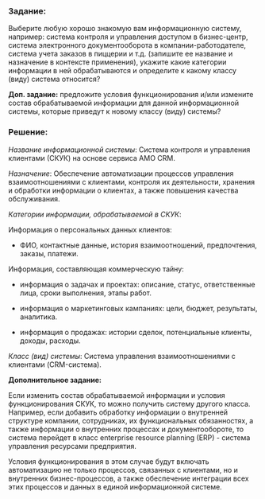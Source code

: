 ### Задание: ###
Выберите любую хорошо знакомую вам информационную систему, например: система контроля и управления доступом в бизнес-центр, система электронного документооборота в компании-работодателе, система учета заказов в пиццерии и т.д. (запишите ее название и назначение в контексте применения), укажите какие категории информации в ней обрабатываются  и определите к какому классу (виду) система относится?

**Доп. задание:**
предложите условия функционирования и/или измените состав обрабатываемой информации для данной информационной системы, которые приведут к новому классу (виду) системы?

### Решение: ###
*Название информационной системы*: 
Система контроля и управления клиентами (СКУК) на основе сервиса AMO CRM.

*Назначение*: 
Обеспечение автоматизации процессов управления взаимоотношениями с клиентами, контроля их деятельности, хранения и обработки информации о клиентах, а также повышения качества обслуживания.

*Категории информации, обрабатываемой в СКУК*:

Информация о персональных данных клиентов: 

 - ФИО, контактные данные, история взаимоотношений, предпочтения, заказы, платежи.

Информация, составляющая коммерческую тайну:

 - информация о задачах и проектах: описание, статус, ответственные лица, сроки выполнения, этапы работ.

 - информация о маркетинговых кампаниях: цели, бюджет, результаты, аналитика.

 - информация о продажах: истории сделок, потенциальные клиенты, доходы, расходы.

*Класс (вид) системы*: 
Система управления взаимоотношениями с клиентами (CRM-система).

**Дополнительное задание:**

Если изменить состав обрабатываемой информации и условия функционирования СКУК, то можно получить систему другого класса. 
Например, если добавить обработку информации о внутренней структуре компании, сотрудниках, их функциональных обязанностях, а также информации о внутренних процессах и документообороте, то система перейдет в класс enterprise resource planning (ERP) - система управления ресурсами предприятия.

Условия функционирования в этом случае будут включать автоматизацию не только процессов, связанных с клиентами, но и внутренних бизнес-процессов, а также обеспечение интеграции всех этих процессов и данных в единой информационной системе.
